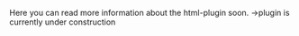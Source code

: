 Here you can read more information about the html-plugin soon.
->plugin is currently under construction